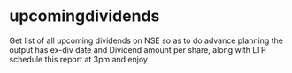 # upcomingdividends
Get list of all upcoming dividends on NSE so as to do advance planning
the output has ex-div date and Dividend amount per share, along with LTP
schedule this report at 3pm and enjoy
